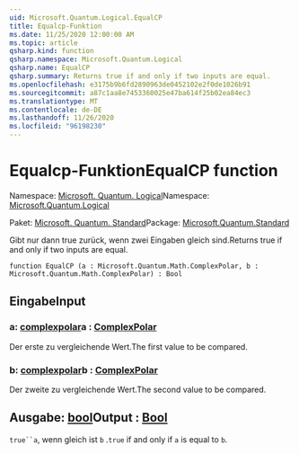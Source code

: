 ```yaml
---
uid: Microsoft.Quantum.Logical.EqualCP
title: Equalcp-Funktion
ms.date: 11/25/2020 12:00:00 AM
ms.topic: article
qsharp.kind: function
qsharp.namespace: Microsoft.Quantum.Logical
qsharp.name: EqualCP
qsharp.summary: Returns true if and only if two inputs are equal.
ms.openlocfilehash: e3175b9b6fd2890963de0452102e2f0de1026b91
ms.sourcegitcommit: a87c1aa8e7453360025e47ba614f25b02ea84ec3
ms.translationtype: MT
ms.contentlocale: de-DE
ms.lasthandoff: 11/26/2020
ms.locfileid: "96198230"
---
```

# <a name="equalcp-function"></a><span data-ttu-id="c8c40-102">Equalcp-Funktion</span><span class="sxs-lookup"><span data-stu-id="c8c40-102">EqualCP function</span></span>

<span data-ttu-id="c8c40-103">Namespace: [Microsoft. Quantum. Logical](xref:Microsoft.Quantum.Logical)</span><span class="sxs-lookup"><span data-stu-id="c8c40-103">Namespace: [Microsoft.Quantum.Logical](xref:Microsoft.Quantum.Logical)</span></span>

<span data-ttu-id="c8c40-104">Paket: [Microsoft. Quantum. Standard](https://nuget.org/packages/Microsoft.Quantum.Standard)</span><span class="sxs-lookup"><span data-stu-id="c8c40-104">Package: [Microsoft.Quantum.Standard](https://nuget.org/packages/Microsoft.Quantum.Standard)</span></span>


<span data-ttu-id="c8c40-105">Gibt nur dann true zurück, wenn zwei Eingaben gleich sind.</span><span class="sxs-lookup"><span data-stu-id="c8c40-105">Returns true if and only if two inputs are equal.</span></span>

```qsharp
function EqualCP (a : Microsoft.Quantum.Math.ComplexPolar, b : Microsoft.Quantum.Math.ComplexPolar) : Bool
```


## <a name="input"></a><span data-ttu-id="c8c40-106">Eingabe</span><span class="sxs-lookup"><span data-stu-id="c8c40-106">Input</span></span>

### <a name="a--complexpolar"></a><span data-ttu-id="c8c40-107">a: [complexpolar](xref:Microsoft.Quantum.Math.ComplexPolar)</span><span class="sxs-lookup"><span data-stu-id="c8c40-107">a : [ComplexPolar](xref:Microsoft.Quantum.Math.ComplexPolar)</span></span>

<span data-ttu-id="c8c40-108">Der erste zu vergleichende Wert.</span><span class="sxs-lookup"><span data-stu-id="c8c40-108">The first value to be compared.</span></span>


### <a name="b--complexpolar"></a><span data-ttu-id="c8c40-109">b: [complexpolar](xref:Microsoft.Quantum.Math.ComplexPolar)</span><span class="sxs-lookup"><span data-stu-id="c8c40-109">b : [ComplexPolar](xref:Microsoft.Quantum.Math.ComplexPolar)</span></span>

<span data-ttu-id="c8c40-110">Der zweite zu vergleichende Wert.</span><span class="sxs-lookup"><span data-stu-id="c8c40-110">The second value to be compared.</span></span>



## <a name="output--bool"></a><span data-ttu-id="c8c40-111">Ausgabe: [bool](xref:microsoft.quantum.lang-ref.bool)</span><span class="sxs-lookup"><span data-stu-id="c8c40-111">Output : [Bool](xref:microsoft.quantum.lang-ref.bool)</span></span>

<span data-ttu-id="c8c40-112">`true``a`, wenn gleich ist `b` .</span><span class="sxs-lookup"><span data-stu-id="c8c40-112">`true` if and only if `a` is equal to `b`.</span></span>